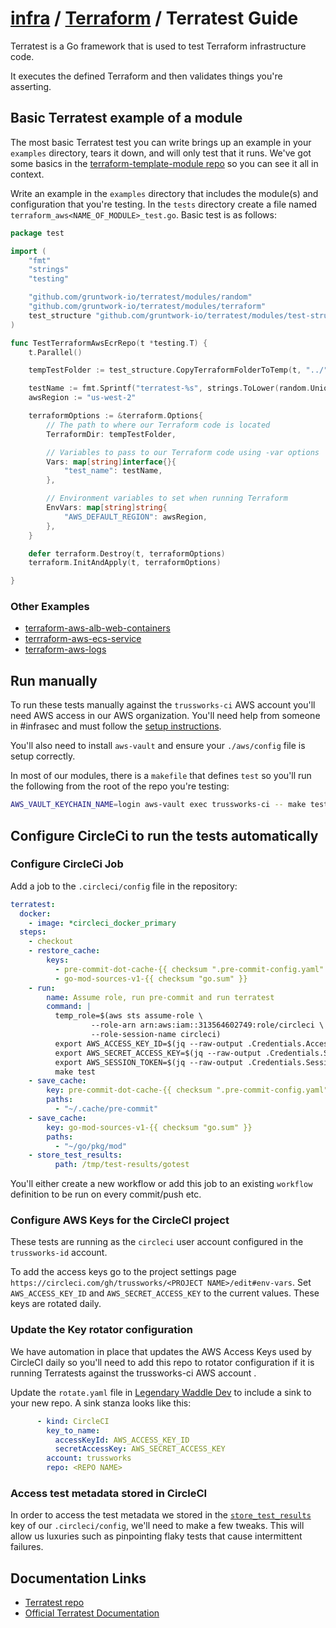 # [infra](../README.md) / [Terraform](README.md) / Terratest Guide

Terratest is a Go framework that is used to test Terraform infrastructure code.

It executes the defined Terraform and then validates things you're asserting.

## Basic Terratest example of a module

The most basic Terratest test you can write brings up an example in your `examples` directory, tears it down, and will only test that it runs.
We've got some basics in the [terraform-template-module repo](https://github.com/trussworks/terraform-module-template) so you can see it all in context.

Write an example in the `examples` directory that includes the module(s) and configuration that you're testing. In the `tests` directory create a file named `terraform_aws<NAME_OF_MODULE>_test.go`. Basic test is as follows:

```go
package test

import (
    "fmt"
    "strings"
    "testing"

    "github.com/gruntwork-io/terratest/modules/random"
    "github.com/gruntwork-io/terratest/modules/terraform"
    test_structure "github.com/gruntwork-io/terratest/modules/test-structure"
)

func TestTerraformAwsEcrRepo(t *testing.T) {
    t.Parallel()

    tempTestFolder := test_structure.CopyTerraformFolderToTemp(t, "../", "examples/simple")

    testName := fmt.Sprintf("terratest-%s", strings.ToLower(random.UniqueId()))
    awsRegion := "us-west-2"

    terraformOptions := &terraform.Options{
        // The path to where our Terraform code is located
        TerraformDir: tempTestFolder,

        // Variables to pass to our Terraform code using -var options
        Vars: map[string]interface{}{
            "test_name": testName,
        },

        // Environment variables to set when running Terraform
        EnvVars: map[string]string{
            "AWS_DEFAULT_REGION": awsRegion,
        },
    }

    defer terraform.Destroy(t, terraformOptions)
    terraform.InitAndApply(t, terraformOptions)

}

```

### Other Examples

* [terraform-aws-alb-web-containers](https://github.com/trussworks/terraform-aws-alb-web-containers)
* [terrraform-aws-ecs-service](https://github.com/trussworks/terraform-aws-ecs-service)
* [terraform-aws-logs](https://github.com/trussworks/terraform-aws-logs/)

## Run manually

To run these tests manually against the `trussworks-ci` AWS account you'll need AWS access in our AWS organization. You'll need help from someone in #infrasec and must follow the [setup instructions](https://github.com/trussworks/legendary-waddle/blob/master/docs/how-to/setup-new-user.md#setup-new-iam-user).

You'll also need to install `aws-vault` and ensure your `./aws/config` file is setup correctly.

In most of our modules, there is a `makefile` that defines `test` so you'll run the following from the root of the repo you're testing:

```sh
AWS_VAULT_KEYCHAIN_NAME=login aws-vault exec trussworks-ci -- make test
```

## Configure CircleCi to run the tests automatically

### Configure CircleCi Job

Add a job to the `.circleci/config` file in the repository:

```yaml
terratest:
  docker:
    - image: *circleci_docker_primary
  steps:
    - checkout
    - restore_cache:
        keys:
          - pre-commit-dot-cache-{{ checksum ".pre-commit-config.yaml" }}
          - go-mod-sources-v1-{{ checksum "go.sum" }}
    - run:
        name: Assume role, run pre-commit and run terratest
        command: |
          temp_role=$(aws sts assume-role \
                  --role-arn arn:aws:iam::313564602749:role/circleci \
                  --role-session-name circleci)
          export AWS_ACCESS_KEY_ID=$(jq --raw-output .Credentials.AccessKeyId <<< "$temp_role")"
          export AWS_SECRET_ACCESS_KEY=$(jq --raw-output .Credentials.SecretAccessKey <<< "$temp_role")"
          export AWS_SESSION_TOKEN=$(jq --raw-output .Credentials.SessionToken <<< "$temp_role")"
          make test
    - save_cache:
        key: pre-commit-dot-cache-{{ checksum ".pre-commit-config.yaml" }}
        paths:
          - "~/.cache/pre-commit"
    - save_cache:
        key: go-mod-sources-v1-{{ checksum "go.sum" }}
        paths:
          - "~/go/pkg/mod"
    - store_test_results:
          path: /tmp/test-results/gotest
```

You'll either create a new workflow or add this job to an existing `workflow` definition to be run on every commit/push etc.

### Configure AWS Keys for the CircleCI project

These tests are running as the `circleci` user account configured in the `trussworks-id` account.

To add the access keys go to the project settings page `https://circleci.com/gh/trussworks/<PROJECT NAME>/edit#env-vars`.
Set `AWS_ACCESS_KEY_ID` and `AWS_SECRET_ACCESS_KEY` to the current values.
These keys are rotated daily.

### Update the Key rotator configuration

We have automation in place that updates the AWS Access Keys used by CircleCI daily so you'll need to add this repo to rotator configuration if it is running Terratests against the trussworks-ci AWS account .

Update the `rotate.yaml` file in [Legendary Waddle Dev](https://github.com/trussworks/legendary-waddle-dev) to include a sink to your new repo. A sink stanza looks like this:

```yaml
      - kind: CircleCI
        key_to_name:
          accessKeyId: AWS_ACCESS_KEY_ID
          secretAccessKey: AWS_SECRET_ACCESS_KEY
        account: trussworks
        repo: <REPO NAME>
```

### Access test metadata stored in CircleCI

In order to access the test metadata we stored in the [`store_test_results`](https://circleci.com/docs/2.0/collect-test-data/) key of our `.circleci/config`, we'll need to make a few tweaks. This will allow us luxuries such as pinpointing flaky tests that cause intermittent failures.

## Documentation Links

* [Terratest repo](https://github.com/gruntwork-io/terratest)
* [Official Terratest Documentation](https://terratest.gruntwork.io/docs/)
